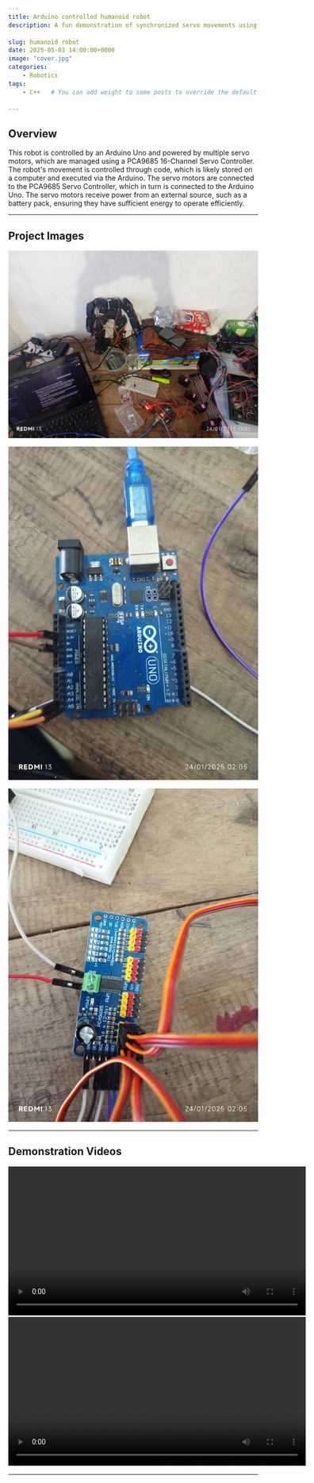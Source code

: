 ```yaml
---
title: Arduino controlled humanoid robot
description: A fun demonstration of synchronized servo movements using Arduino Uno and PCA9685.

slug: humanoid robot
date: 2025-05-01 14:00:00+0000
image: "cover.jpg"
categories:
    - Robotics
tags: 
    - C++   # You can add weight to some posts to override the default sorting (date descending)

---
```


## Overview

This robot is controlled by an Arduino Uno and powered by multiple servo motors, which are managed using a PCA9685 16-Channel Servo Controller. The robot's movement is controlled through code, which is likely stored on a computer and executed via the Arduino. The servo motors are connected to the PCA9685 Servo Controller, which in turn is connected to the Arduino Uno. The servo motors receive power from an external source, such as a battery pack, ensuring they have sufficient energy to operate efficiently.

---

## Project Images



![](image2.jpg)  


![](image3.jpg)  


![](image4.jpg)  


---

## Demonstration Videos

<video controls width="600">
  <source src="video1.mkv" type="video/mp4">
  Your browser does not support the video tag.
</video>

<video controls width="600">
  <source src="video2.mkv" type="video/mp4">
  Your browser does not support the video tag.
</video>

---
